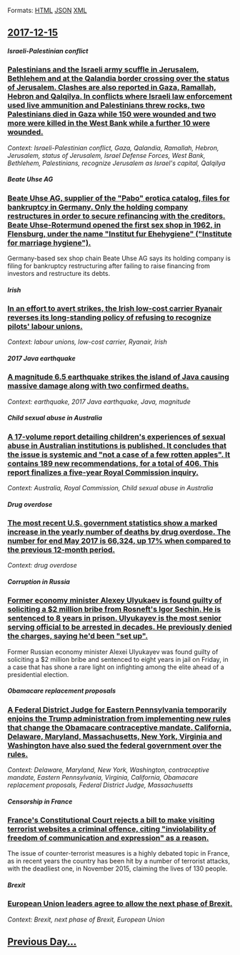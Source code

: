 
Formats: [HTML](2017/12/15/index.html)  [JSON](2017/12/15/index.json)  [XML](2017/12/15/index.xml)  

## [2017-12-15](/news/2017/12/15/index.md)

##### Israeli-Palestinian conflict
### [Palestinians and the Israeli army scuffle in Jerusalem, Bethlehem and at the Qalandia border crossing over the status of Jerusalem. Clashes are also reported in Gaza, Ramallah, Hebron and Qalqilya. In conflicts where Israeli law enforcement used live ammunition and Palestinians threw rocks, two Palestinians died in Gaza while 150 were wounded and two more were killed in the West Bank while a further 10 were wounded. ](/news/2017/12/15/palestinians-and-the-israeli-army-scuffle-in-jerusalem-bethlehem-and-at-the-qalandia-border-crossing-over-the-status-of-jerusalem-clashes.md)
_Context: Israeli-Palestinian conflict, Gaza, Qalandia, Ramallah, Hebron, Jerusalem, status of Jerusalem, Israel Defense Forces, West Bank, Bethlehem, Palestinians, recognize Jerusalem as Israel's capital, Qalqilya_

##### Beate Uhse AG
### [Beate Uhse AG, supplier of the "Pabo" erotica catalog, files for bankruptcy in Germany. Only the holding company restructures in order to secure refinancing with the creditors. Beate Uhse-Rotermund opened the first sex shop in 1962, in Flensburg, under the name "Institut fur Ehehygiene" ("Institute for marriage hygiene"). ](/news/2017/12/15/beate-uhse-ag-supplier-of-the-pabo-erotica-catalog-files-for-bankruptcy-in-germany-only-the-holding-company-restructures-in-order-to-se.md)
Germany-based sex shop chain Beate Uhse AG says its holding company is filing for bankruptcy restructuring after failing to raise financing from investors and restructure its debts.

##### Irish
### [In an effort to avert strikes, the Irish low-cost carrier Ryanair reverses its long-standing policy of refusing to recognize pilots' labour unions. ](/news/2017/12/15/in-an-effort-to-avert-strikes-the-irish-low-cost-carrier-ryanair-reverses-its-long-standing-policy-of-refusing-to-recognize-pilots-labour.md)
_Context: labour unions, low-cost carrier, Ryanair, Irish_

##### 2017 Java earthquake
### [A magnitude 6.5 earthquake strikes the island of Java causing massive damage along with two confirmed deaths. ](/news/2017/12/15/a-magnitude-6-5-earthquakea-strikesa-the-island-of-javaa-causing-massive-damage-along-with-two-confirmed-deaths.md)
_Context: earthquake, 2017 Java earthquake, Java, magnitude_

##### Child sexual abuse in Australia
### [A 17-volume report detailing children's experiences of sexual abuse in Australian institutions is published. It concludes that the issue is systemic and "not a case of a few rotten apples". It contains 189 new recommendations, for a total of 406. This report finalizes a five-year Royal Commission inquiry. ](/news/2017/12/15/a-17-volume-report-detailing-children-s-experiences-of-sexual-abuse-in-australian-institutions-is-published-it-concludes-that-the-issue-is.md)
_Context: Australia, Royal Commission, Child sexual abuse in Australia_

##### Drug overdose
### [The most recent U.S. government statistics show a marked increase in the yearly number of deaths by drug overdose. The number for end May 2017 is 66,324, up 17% when compared to the previous 12-month period. ](/news/2017/12/15/the-most-recent-u-s-government-statistics-show-a-marked-increase-in-the-yearly-number-of-deaths-by-drug-overdose-the-number-for-end-may-20.md)
_Context: drug overdose_

##### Corruption in Russia
### [Former economy minister Alexey Ulyukaev is found guilty of soliciting a $2 million bribe from Rosneft's Igor Sechin. He is sentenced to 8 years in prison. Ulyukayev is the most senior serving official to be arrested in decades. He previously denied the charges, saying he'd been "set up". ](/news/2017/12/15/former-economy-minister-alexey-ulyukaev-is-found-guilty-of-soliciting-a-2-million-bribe-from-rosneft-s-igor-sechin-he-is-sentenced-to-8-ye.md)
Former Russian economy minister Alexei Ulyukayev was found guilty of soliciting a $2 million bribe and sentenced to eight years in jail on Friday, in a case that has shone a rare light on infighting among the elite ahead of a presidential election.

##### Obamacare replacement proposals
### [A Federal District Judge for Eastern Pennsylvania temporarily enjoins the Trump administration from implementing new rules that change the Obamacare contraceptive mandate. California, Delaware, Maryland, Massachusetts, New York, Virginia and Washington have also sued the federal government over the rules. ](/news/2017/12/15/a-federal-district-judge-for-eastern-pennsylvania-temporarily-enjoins-the-trump-administration-from-implementing-new-rules-that-change-the-o.md)
_Context: Delaware, Maryland, New York, Washington, contraceptive mandate, Eastern Pennsylvania, Virginia, California, Obamacare replacement proposals, Federal District Judge, Massachusetts_

##### Censorship in France
### [France's Constitutional Court rejects a bill to make visiting terrorist websites a criminal offence, citing "inviolability of freedom of communication and expression" as a reason. ](/news/2017/12/15/france-s-constitutional-court-rejects-a-bill-to-make-visiting-terrorist-websites-a-criminal-offence-citing-inviolability-of-freedom-of-com.md)
The issue of counter-terrorist measures is a highly debated topic in France, as in recent years the country has been hit by a number of terrorist attacks, with the deadliest one, in November 2015, claiming the lives of 130 people.

##### Brexit
### [European Union leaders agree to allow the next phase of Brexit. ](/news/2017/12/15/european-union-leaders-agree-to-allow-the-next-phase-of-brexit.md)
_Context: Brexit, next phase of Brexit, European Union_

## [Previous Day...](/news/2017/12/14/index.md)

